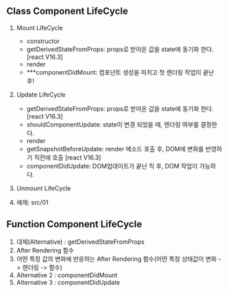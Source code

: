 ## Class Component LifeCycle
1. Mount LifeCycle
   - constructor
   - getDerivedStateFromProps: props로 받아온 값을 state에 동기화 한다.[react V16.3]
   - render
   - ***componentDidMount: 컴포넌트 생성을 마치고 첫 렌더링 작업이 끝난 후!

2. Update LifeCycle
   - getDerivedStateFromProps: props로 받아온 값을 state에 동기화 한다.[react V16.3]
   - shouldComponentUpdate: state이 변경 되었을 때, 렌더링 여부를 결정한다.
   - render
   - getSnapshotBeforeUpdate: render 메소드 호출 후,  DOM에 변화를 반영하기 직전에 호출 [react V16.3]
   - componentDidUpdate: DOM업데이트가 끝난 직 후, DOM 작업이 가능하다.

3. Unmount LifeCycle
4. 예제: src/01

## Function Component LifeCycle
1. 대체(Alternative) : getDerivedStateFromProps
2. After Rendering 함수
3. 어떤 특정 값의 변화에 반응하는 After Rendering 함수(어떤 특정 상태값이 변화 -> 렌더링 -> 함수)
4. Alternative 2 : componentDidMount
5. Alternative 3 : componentDidUpdate